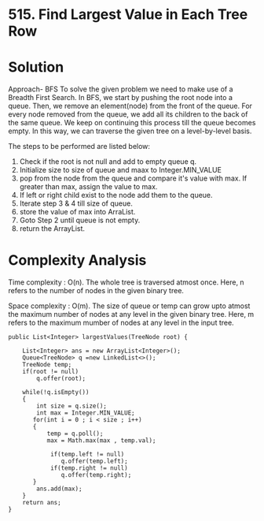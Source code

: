 # 515. Find Largest Value in Each Tree Row

# Solution

Approach- BFS
To solve the given problem we need to make use of a Breadth First Search. In BFS, we start by pushing the root node into a queue. Then, we remove an element(node) from the front of the queue. For every node removed from the queue, we add all its children to the back of the same queue. We keep on continuing this process till the queue becomes empty. In this way, we can traverse the given tree on a level-by-level basis.

The steps to be performed are listed below:
1. Check if the root is not null and add to empty queue q.
2. Initialize size to size of queue and maax to Integer.MIN_VALUE
3. pop from the node from the queue and compare it's value with max. If greater than max, assign the value to max.
4. If left or right child exist to the node add them to the queue.
5. Iterate step 3 & 4 till size of queue.
7. store the value of max into ArraList.
8. Goto Step 2 until queue is not empty.
9. return the ArrayList.

# Complexity Analysis

Time complexity : O(n). 
The whole tree is traversed atmost once. Here, n refers to the number of nodes in the given binary tree.

Space complexity : O(m). 
The size of queue or temp can grow upto atmost the maximum number of nodes at any level in the given binary tree. Here, m refers to the maximum mumber of nodes at any level in the input tree.


    public List<Integer> largestValues(TreeNode root) {
        
        List<Integer> ans = new ArrayList<Integer>();
        Queue<TreeNode> q =new LinkedList<>();
        TreeNode temp;
        if(root != null)
            q.offer(root);
        
        while(!q.isEmpty())
        {
            int size = q.size();
            int max = Integer.MIN_VALUE;
           for(int i = 0 ; i < size ; i++)
           {
               temp = q.poll();
               max = Math.max(max , temp.val);
               
                if(temp.left != null)
                   q.offer(temp.left);
                if(temp.right != null)
                   q.offer(temp.right);
           }
            ans.add(max);
        } 
        return ans;
    }

